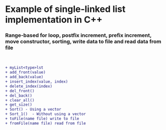 # Example of single-linked list implementation in C++

<h3 align="left"> 
    Range-based for loop, postfix increment, prefix increment, move constructor, sorting, write data to file and read data from file

</h3><br />


```diff
+ myList<type>lst
+ add_front(value)
+ add_back(value)
+ insert_index(value, index)
+ delete_index(index)
+ del_front()
+ del_back()
+ clear_all()
+ get_size()
+ Sort() - Using a vector
+ Sort_1()  - Without using a vector
+ toFile(name file) write to file
+ fromFile(name file) read from file
```

